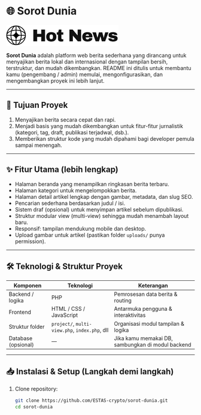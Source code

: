 # 🌐 Sorot Dunia

![alt text](project/img/Logo.webp)

**Sorot Dunia** adalah platform web berita sederhana yang dirancang untuk menyajikan berita lokal dan internasional dengan tampilan bersih, terstruktur, dan mudah dikembangkan. README ini ditulis untuk membantu kamu (pengembang / admin) memulai, mengonfigurasikan, dan mengembangkan proyek ini lebih lanjut.

---

## 🎯 Tujuan Proyek

1. Menyajikan berita secara cepat dan rapi.
2. Menjadi basis yang mudah dikembangkan untuk fitur-fitur jurnalistik (kategori, tag, draft, publikasi terjadwal, dsb.).
3. Memberikan struktur kode yang mudah dipahami bagi developer pemula sampai menengah.

---

## ✨ Fitur Utama (lebih lengkap)

* Halaman beranda yang menampilkan ringkasan berita terbaru.
* Halaman kategori untuk mengelompokkan berita.
* Halaman detail artikel lengkap dengan gambar, metadata, dan slug SEO.
* Pencarian sederhana berdasarkan judul / isi.
* Sistem draf (opsional) untuk menyimpan artikel sebelum dipublikasi.
* Struktur modular view (multi-view) sehingga mudah menambah layout baru.
* Responsif: tampilan mendukung mobile dan desktop.
* Upload gambar untuk artikel (pastikan folder `uploads/` punya permission).

---

## 🛠️ Teknologi & Struktur Proyek

| Komponen | Teknologi | Keterangan |
|----------|-----------|------------|
| Backend / logika | PHP | Pemrosesan data berita & routing |
| Frontend | HTML / CSS / JavaScript | Antarmuka pengguna & interaktivitas |
| Struktur folder | `project/`, `multi-view.php`, `index.php`, dll | Organisasi modul tampilan & logika |
| Database (opsional) | — | Jika kamu memakai DB, sambungkan di modul backend |

---


## 📥 Instalasi & Setup (Langkah demi langkah)

1. Clone repository:

   ```bash
   git clone https://github.com/ESTAS-crypto/sorot-dunia.git
   cd sorot-dunia
   ```

